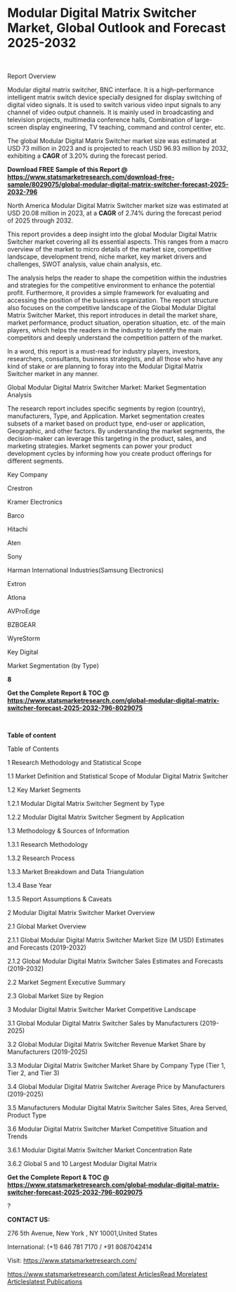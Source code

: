 <h1>Modular Digital Matrix Switcher Market, Global Outlook and Forecast 2025-2032</h1><br/><p>Report Overview</p>
 
 
 
 <p>Modular digital matrix switcher, BNC interface. It is a high-performance intelligent matrix switch device specially designed for display switching of digital video signals. It is used to switch various video input signals to any channel of video output channels. It is mainly used in broadcasting and television projects, multimedia conference halls, Combination of large-screen display engineering, TV teaching, command and control center, etc.</p>
 
 
 
 <p>The global Modular Digital Matrix Switcher market size was estimated at USD 73 million in 2023 and is projected to reach USD 96.93 million by 2032, exhibiting a <strong>CAGR</strong> of 3.20% during the forecast period.</p>
 
 
 
 <p><strong>Download FREE Sample of this Report @ <a href="https://www.statsmarketresearch.com/download-free-sample/8029075/global-modular-digital-matrix-switcher-forecast-2025-2032-796">https://www.statsmarketresearch.com/download-free-sample/8029075/global-modular-digital-matrix-switcher-forecast-2025-2032-796</a></strong></p>
 
 
 
 <p>North America Modular Digital Matrix Switcher market size was estimated at USD 20.08 million in 2023, at a <strong>CAGR</strong> of 2.74% during the forecast period of 2025 through 2032.</p>
 
 
 
 <p>This report provides a deep insight into the global Modular Digital Matrix Switcher market covering all its essential aspects. This ranges from a macro overview of the market to micro details of the market size, competitive landscape, development trend, niche market, key market drivers and challenges, SWOT analysis, value chain analysis, etc.</p>
 
 
 
 <p>The analysis helps the reader to shape the competition within the industries and strategies for the competitive environment to enhance the potential profit. Furthermore, it provides a simple framework for evaluating and accessing the position of the business organization. The report structure also focuses on the competitive landscape of the Global Modular Digital Matrix Switcher Market, this report introduces in detail the market share, market performance, product situation, operation situation, etc. of the main players, which helps the readers in the industry to identify the main competitors and deeply understand the competition pattern of the market.</p>
 
 
 
 <p>In a word, this report is a must-read for industry players, investors, researchers, consultants, business strategists, and all those who have any kind of stake or are planning to foray into the Modular Digital Matrix Switcher market in any manner.</p>
 
 
 
 <p>Global Modular Digital Matrix Switcher Market: Market Segmentation Analysis</p>
 
 
 
 <p>The research report includes specific segments by region (country), manufacturers, Type, and Application. Market segmentation creates subsets of a market based on product type, end-user or application, Geographic, and other factors. By understanding the market segments, the decision-maker can leverage this targeting in the product, sales, and marketing strategies. Market segments can power your product development cycles by informing how you create product offerings for different segments.</p>
 
 
 
 <p>Key Company</p>
 
 
 
 <p>Crestron</p>
 
 
 
 <p>Kramer Electronics</p>
 
 
 
 <p>Barco</p>
 
 
 
 <p>Hitachi</p>
 
 
 
 <p>Aten</p>
 
 
 
 <p>Sony</p>
 
 
 
 <p>Harman International Industries(Samsung Electronics)</p>
 
 
 
 <p>Extron</p>
 
 
 
 <p>Atlona</p>
 
 
 
 <p>AVProEdge</p>
 
 
 
 <p>BZBGEAR</p>
 
 
 
 <p>WyreStorm</p>
 
 
 
 <p>Key Digital</p>
 
 
 
 <p>Market Segmentation (by Type)</p>
 
 
 
 <p><strong>8</strong></p>
 
 
 
 <div><b>Get the Complete Report & TOC @ <a href="https://www.statsmarketresearch.com/global-modular-digital-matrix-switcher-forecast-2025-2032-796-8029075">https://www.statsmarketresearch.com/global-modular-digital-matrix-switcher-forecast-2025-2032-796-8029075</a></b></div>
 
 
 
 <p><br />
 
 <b>Table of content</b></p>
 
 
 
 <p>Table of Contents<br />
 
 1 Research Methodology and Statistical Scope<br />
 
 1.1 Market Definition and Statistical Scope of Modular Digital Matrix Switcher<br />
 
 1.2 Key Market Segments<br />
 
 1.2.1 Modular Digital Matrix Switcher Segment by Type<br />
 
 1.2.2 Modular Digital Matrix Switcher Segment by Application<br />
 
 1.3 Methodology & Sources of Information<br />
 
 1.3.1 Research Methodology<br />
 
 1.3.2 Research Process<br />
 
 1.3.3 Market Breakdown and Data Triangulation<br />
 
 1.3.4 Base Year<br />
 
 1.3.5 Report Assumptions & Caveats<br />
 
 2 Modular Digital Matrix Switcher Market Overview<br />
 
 2.1 Global Market Overview<br />
 
 2.1.1 Global Modular Digital Matrix Switcher Market Size (M USD) Estimates and Forecasts (2019-2032)<br />
 
 2.1.2 Global Modular Digital Matrix Switcher Sales Estimates and Forecasts (2019-2032)<br />
 
 2.2 Market Segment Executive Summary<br />
 
 2.3 Global Market Size by Region<br />
 
 3 Modular Digital Matrix Switcher Market Competitive Landscape<br />
 
 3.1 Global Modular Digital Matrix Switcher Sales by Manufacturers (2019-2025)<br />
 
 3.2 Global Modular Digital Matrix Switcher Revenue Market Share by Manufacturers (2019-2025)<br />
 
 3.3 Modular Digital Matrix Switcher Market Share by Company Type (Tier 1, Tier 2, and Tier 3)<br />
 
 3.4 Global Modular Digital Matrix Switcher Average Price by Manufacturers (2019-2025)<br />
 
 3.5 Manufacturers Modular Digital Matrix Switcher Sales Sites, Area Served, Product Type<br />
 
 3.6 Modular Digital Matrix Switcher Market Competitive Situation and Trends<br />
 
 3.6.1 Modular Digital Matrix Switcher Market Concentration Rate<br />
 
 3.6.2 Global 5 and 10 Largest Modular Digital Matrix</p>
 
 
 
 <div><b>Get the Complete Report & TOC @ <a href="https://www.statsmarketresearch.com/global-modular-digital-matrix-switcher-forecast-2025-2032-796-8029075">https://www.statsmarketresearch.com/global-modular-digital-matrix-switcher-forecast-2025-2032-796-8029075</a></b></div>
 
 
 
 <p>? </p>
 
 
 
 <p><b>CONTACT US:</b><br />
 
 276 5th Avenue, New York , NY 10001,United States<br />
 
 International: (+1) 646 781 7170 / +91 8087042414<br />
 
 Visit: <a href="https://www.statsmarketresearch.com/">https://www.statsmarketresearch.com/</a><br />
 
 <a href="https://gyeongbokgung.com">https://www.statsmarketresearch.com/</a><a href="https://hallyeomaritime.com">latest Articles</a><a href="https://jingwansa.com">Read More</a><a href="https://nguoiviet.jp/">latest Articles</a><a href="https://www.intelmarketresearch.com/">latest Publications</a></p>